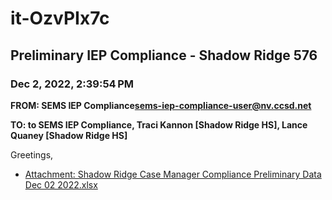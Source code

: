 # it-OzvPIx7c
## Preliminary IEP Compliance - Shadow Ridge 576
### Dec 2, 2022, 2:39:54 PM
**FROM: SEMS IEP Compliance<sems-iep-compliance-user@nv.ccsd.net>**

**TO: to SEMS IEP Compliance, Traci Kannon [Shadow Ridge HS], Lance Quaney [Shadow Ridge HS]**


Greetings, 





* [Attachment: Shadow Ridge Case Manager Compliance Preliminary Data Dec 02 2022.xlsx](it-OzvPIx7c-attachment-1.xlsx)
